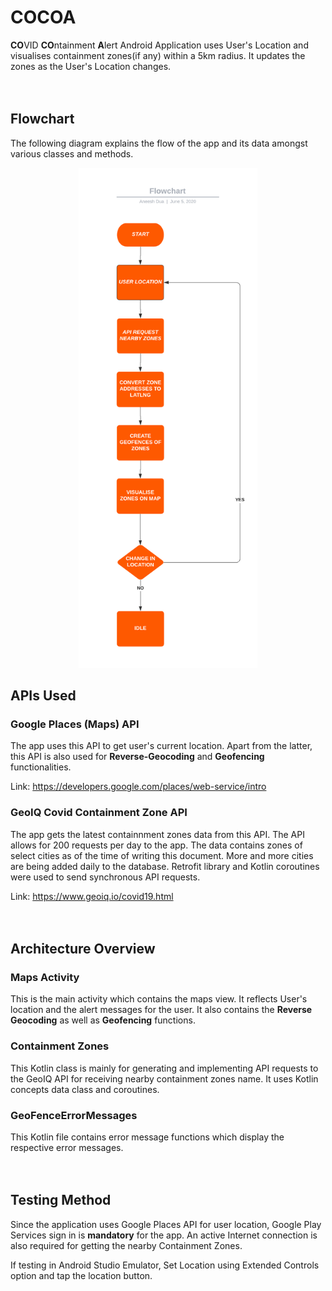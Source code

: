 # COCOA
 <b>CO</b>VID <b>CO</b>ntainment <b>A</b>lert Android Application uses User's Location and visualises containment zones(if any) within a 5km radius. It updates the zones as the User's Location changes.
 <br/><br/><br/>
## Flowchart
The following diagram explains the flow of the app and its data amongst various classes and methods.</br>
<p align="center">
<img src="cocoa_flowchart.png" height=800 alt="flowchart" float="center"/>
</p>

## APIs Used


### Google Places (Maps) API
The app uses this API to get user's current location. Apart from the latter, this API is also used for **Reverse-Geocoding** and **Geofencing** functionalities.

Link: https://developers.google.com/places/web-service/intro

### GeoIQ Covid Containment Zone API
The app gets the latest containnment zones data from this API. The API allows for 200 requests per day to the app. The data contains zones of select cities as of the time of writing this document. More and more cities are being added daily to the database. Retrofit library and Kotlin coroutines were used to send synchronous API requests.

Link: https://www.geoiq.io/covid19.html
<br/>
<br/><br/>
## Architecture Overview


### Maps Activity
This is the main activity which contains the maps view. It reflects User's location and the alert messages for the user. It also contains the **Reverse Geocoding** as well as **Geofencing** functions.

### Containment Zones
This Kotlin class is mainly for generating and implementing API requests to the GeoIQ API for receiving nearby containment zones name. It uses Kotlin concepts data class and coroutines.

### GeoFenceErrorMessages
This Kotlin file contains error message functions which display the respective error messages.
<br/><br/><br/>
## Testing Method

Since the application uses Google Places API for user location, Google Play Services sign in is **mandatory** for the app. An active Internet connection is also required for getting the nearby Containment Zones.

If testing in Android Studio Emulator, Set Location using Extended Controls option and tap the location button.
